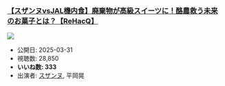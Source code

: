 ### [【スザンヌvsJAL機内食】廃棄物が高級スイーツに！酪農救う未来のお菓子とは？【ReHacQ】](https://www.youtube.com/watch?v=cVovJsJKSE0)
[![](https://img.youtube.com/vi/cVovJsJKSE0/sddefault.jpg)](https://www.youtube.com/watch?v=cVovJsJKSE0)
-   公開日: 2025-03-31
-   視聴数: 28,850
-   **いいね数: 333**
-   出演者: [スザンヌ](/rehacq_fan/people/スザンヌ "wikilink"), 平岡晃
